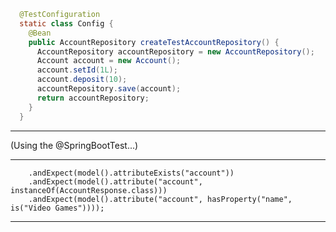   ```java
    @TestConfiguration
    static class Config {
      @Bean
      public AccountRepository createTestAccountRepository() {
        AccountRepository accountRepository = new AccountRepository();
        Account account = new Account();
        account.setId(1L);
        account.deposit(10);
        accountRepository.save(account);
        return accountRepository;
      }
    }
  ```

----

(Using the @SpringBootTest...)

----
        .andExpect(model().attributeExists("account"))
        .andExpect(model().attribute("account", instanceOf(AccountResponse.class)))
        .andExpect(model().attribute("account", hasProperty("name", is("Video Games"))));

---
